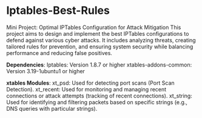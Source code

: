 # Iptables-Best-Rules
Mini Project: Optimal IPTables Configuration for Attack Mitigation
This project aims to design and implement the best IPTables configurations to defend against various cyber attacks. It includes analyzing threats, creating tailored rules for prevention, and ensuring system security while balancing performance and reducing false positives.

**Dependencies**:
Iptables: Version 1.8.7 or higher
xtables-addons-common: Version 3.19-1ubuntu1 or higher

**xtables Modules**:
xt_psd: Used for detecting port scans (Port Scan Detection).
xt_recent: Used for monitoring and managing recent connections or attack attempts (tracking of recent connections).
xt_string: Used for identifying and filtering packets based on specific strings (e.g., DNS queries with particular strings).
